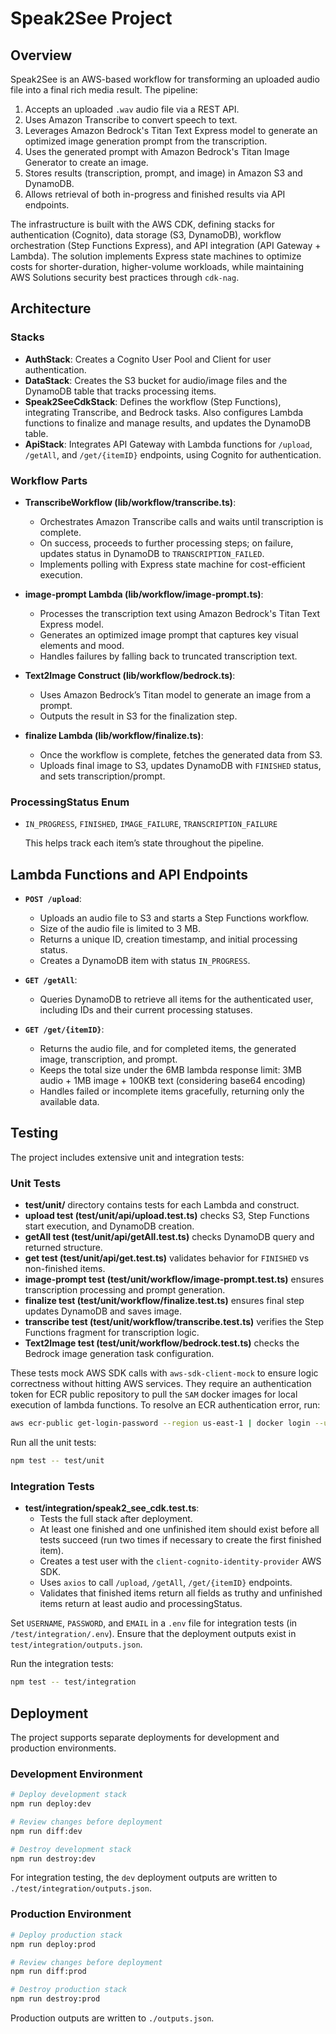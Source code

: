 # Speak2See Project

## Overview

Speak2See is an AWS-based workflow for transforming an uploaded audio file into a final rich media result. The pipeline:

1. Accepts an uploaded `.wav` audio file via a REST API.
2. Uses Amazon Transcribe to convert speech to text.
3. Leverages Amazon Bedrock's Titan Text Express model to generate an optimized image generation prompt from the transcription.
4. Uses the generated prompt with Amazon Bedrock's Titan Image Generator to create an image.
5. Stores results (transcription, prompt, and image) in Amazon S3 and DynamoDB.
6. Allows retrieval of both in-progress and finished results via API endpoints.

The infrastructure is built with the AWS CDK, defining stacks for authentication (Cognito), data storage (S3, DynamoDB), workflow orchestration (Step Functions Express), and API integration (API Gateway + Lambda). The solution implements Express state machines to optimize costs for shorter-duration, higher-volume workloads, while maintaining AWS Solutions security best practices through `cdk-nag`.

## Architecture

### Stacks

- **AuthStack**: Creates a Cognito User Pool and Client for user authentication.
- **DataStack**: Creates the S3 bucket for audio/image files and the DynamoDB table that tracks processing items.
- **Speak2SeeCdkStack**: Defines the workflow (Step Functions), integrating Transcribe, and Bedrock tasks. Also configures Lambda functions to finalize and manage results, and updates the DynamoDB table.
- **ApiStack**: Integrates API Gateway with Lambda functions for `/upload`, `/getAll`, and `/get/{itemID}` endpoints, using Cognito for authentication.

### Workflow Parts

- **TranscribeWorkflow (lib/workflow/transcribe.ts)**:

  - Orchestrates Amazon Transcribe calls and waits until transcription is complete.
  - On success, proceeds to further processing steps; on failure, updates status in DynamoDB to `TRANSCRIPTION_FAILED`.
  - Implements polling with Express state machine for cost-efficient execution.

- **image-prompt Lambda (lib/workflow/image-prompt.ts)**:

  - Processes the transcription text using Amazon Bedrock's Titan Text Express model.
  - Generates an optimized image prompt that captures key visual elements and mood.
  - Handles failures by falling back to truncated transcription text.

- **Text2Image Construct (lib/workflow/bedrock.ts)**:

  - Uses Amazon Bedrock’s Titan model to generate an image from a prompt.
  - Outputs the result in S3 for the finalization step.

- **finalize Lambda (lib/workflow/finalize.ts)**:

  - Once the workflow is complete, fetches the generated data from S3.
  - Uploads final image to S3, updates DynamoDB with `FINISHED` status, and sets transcription/prompt.

### ProcessingStatus Enum

- `IN_PROGRESS`, `FINISHED`, `IMAGE_FAILURE`, `TRANSCRIPTION_FAILURE`

  This helps track each item’s state throughout the pipeline.

## Lambda Functions and API Endpoints

- **`POST /upload`**:

  - Uploads an audio file to S3 and starts a Step Functions workflow.
  - Size of the audio file is limited to 3 MB.
  - Returns a unique ID, creation timestamp, and initial processing status.
  - Creates a DynamoDB item with status `IN_PROGRESS`.

- **`GET /getAll`**:

  - Queries DynamoDB to retrieve all items for the authenticated user, including IDs and their current processing statuses.

- **`GET /get/{itemID}`**:

  - Returns the audio file, and for completed items, the generated image, transcription, and prompt.
  - Keeps the total size under the 6MB lambda response limit: 3MB audio + 1MB image + 100KB text (considering base64 encoding)
  - Handles failed or incomplete items gracefully, returning only the available data.

## Testing

The project includes extensive unit and integration tests:

### Unit Tests

- **test/unit/** directory contains tests for each Lambda and construct.
- **upload test (test/unit/api/upload.test.ts)** checks S3, Step Functions start execution, and DynamoDB creation.
- **getAll test (test/unit/api/getAll.test.ts)** checks DynamoDB query and returned structure.
- **get test (test/unit/api/get.test.ts)** validates behavior for `FINISHED` vs non-finished items.
- **image-prompt test (test/unit/workflow/image-prompt.test.ts)** ensures transcription processing and prompt generation.
- **finalize test (test/unit/workflow/finalize.test.ts)** ensures final step updates DynamoDB and saves image.
- **transcribe test (test/unit/workflow/transcribe.test.ts)** verifies the Step Functions fragment for transcription logic.
- **Text2Image test (test/unit/workflow/bedrock.test.ts)** checks the Bedrock image generation task configuration.

These tests mock AWS SDK calls with `aws-sdk-client-mock` to ensure logic correctness without hitting AWS services. They require an authentication token for ECR public repository to pull the `SAM` docker images for local execution of lambda functions. To resolve an ECR authentication error, run:

```bash
aws ecr-public get-login-password --region us-east-1 | docker login --username AWS --password-stdin public.ecr.aws
```

Run all the unit tests:

```bash
npm test -- test/unit
```

### Integration Tests

- **test/integration/speak2_see_cdk.test.ts**:
  - Tests the full stack after deployment.
  - At least one finished and one unfinished item should exist before all tests succeed (run two times if necessary to create the first finished item).
  - Creates a test user with the `client-cognito-identity-provider` AWS SDK.
  - Uses `axios` to call `/upload`, `/getAll`, `/get/{itemID}` endpoints.
  - Validates that finished items return all fields as truthy and unfinished items return at least audio and processingStatus.

Set `USERNAME`, `PASSWORD`, and `EMAIL` in a `.env` file for integration tests (in `/test/integration/.env`). Ensure that the deployment outputs exist in `test/integration/outputs.json`.

Run the integration tests:

```bash
npm test -- test/integration
```

## Deployment

The project supports separate deployments for development and production environments.

### Development Environment

```bash
# Deploy development stack
npm run deploy:dev

# Review changes before deployment
npm run diff:dev

# Destroy development stack
npm run destroy:dev
```

For integration testing, the `dev` deployment outputs are written to `./test/integration/outputs.json`.

### Production Environment

```bash
# Deploy production stack
npm run deploy:prod

# Review changes before deployment
npm run diff:prod

# Destroy production stack
npm run destroy:prod
```

Production outputs are written to `./outputs.json`.
